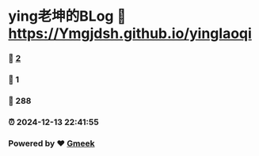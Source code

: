 # ying老坤的BLog :link: https://Ymgjdsh.github.io/yinglaoqi 
### :page_facing_up: [2](https://Ymgjdsh.github.io/yinglaoqi/tag.html) 
### :speech_balloon: 1 
### :hibiscus: 288 
### :alarm_clock: 2024-12-13 22:41:55 
### Powered by :heart: [Gmeek](https://github.com/Meekdai/Gmeek)
